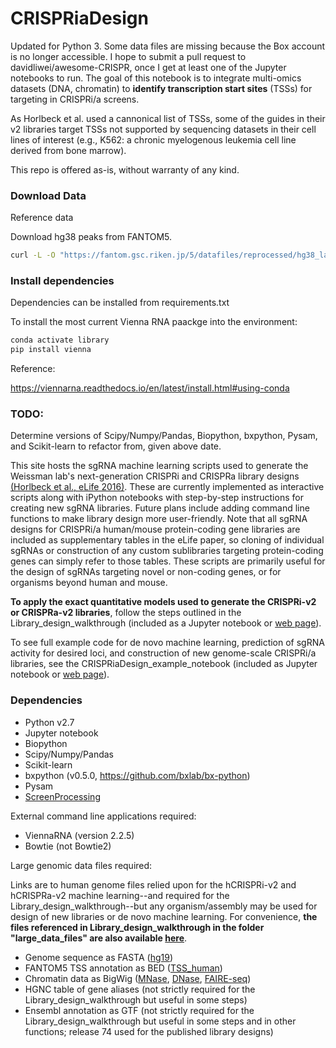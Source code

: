 # CRISPRiaDesign

Updated for Python 3. Some data files are missing because the Box account is no longer accessible. I hope to submit a pull request to davidliwei/awesome-CRISPR, once I get at least one of the Jupyter notebooks to run. The goal of this notebook is to integrate multi-omics datasets (DNA, chromatin) to **identify transcription start sites** (TSSs) for targeting in CRISPRi/a screens. 

As Horlbeck et al. used a cannonical list of TSSs, some of the guides in their v2 libraries target TSSs not supported by sequencing datasets in their cell lines of interest (e.g., K562: a chronic myelogenous leukemia cell line derived from bone marrow).

This repo is offered as-is, without warranty of any kind.

### Download Data

Reference data

Download hg38 peaks from FANTOM5.

```bash
curl -L -O "https://fantom.gsc.riken.jp/5/datafiles/reprocessed/hg38_latest/extra/CAGE_peaks_expression/hg38_fair+new_CAGE_peaks_phase1and2_tpm_ann.osc.txt.gz"
```

### Install dependencies

Dependencies can be installed from requirements.txt

To install the most current Vienna RNA paackge into the environment:

```bash
conda activate library
pip install vienna
```

Reference:

https://viennarna.readthedocs.io/en/latest/install.html#using-conda

### TODO:
Determine versions of Scipy/Numpy/Pandas, Biopython, bxpython, Pysam, and Scikit-learn to refactor from, given above date. 

This site hosts the sgRNA machine learning scripts used to generate the Weissman lab's next-generation CRISPRi and CRISPRa library designs [(Horlbeck et al., eLife 2016)](https://elifesciences.org/content/5/e19760). These are currently implemented as interactive scripts along with iPython notebooks with step-by-step instructions for creating new sgRNA libraries. Future plans include adding command line functions to make library design more user-friendly. Note that all sgRNA designs for CRISPRi/a human/mouse protein-coding gene libraries are included as supplementary tables in the eLife paper, so cloning of individual sgRNAs or construction of any custom sublibraries targeting protein-coding genes can simply refer to those tables. These scripts are primarily useful for the design of sgRNAs targeting novel or non-coding genes, or for organisms beyond human and mouse.

**To apply the exact quantitative models used to generate the CRISPRi-v2 or CRISPRa-v2 libraries**, follow the steps outlined in the Library_design_walkthrough (included as a Jupyter notebook or [web page](Library_design_walkthrough.md)). 

To see full example code for de novo machine learning, prediction of sgRNA activity for desired loci, and construction of new genome-scale CRISPRi/a libraries, see the CRISPRiaDesign_example_notebook (included as Jupyter notebook or [web page](CRISPRiaDesign_example_notebook.md)).

### Dependencies
* Python v2.7
* Jupyter notebook
* Biopython
* Scipy/Numpy/Pandas
* Scikit-learn 
* bxpython (v0.5.0, https://github.com/bxlab/bx-python)
* Pysam
* [ScreenProcessing](https://github.com/mhorlbeck/ScreenProcessing)

External command line applications required:
* ViennaRNA (version 2.2.5)
* Bowtie (not Bowtie2)

Large genomic data files required:

Links are to human genome files relied upon for the hCRISPRi-v2 and hCRISPRa-v2 machine learning--and required for the Library_design_walkthrough--but any organism/assembly may be used for design of new libraries or de novo machine learning. For convenience, **the files referenced in Library_design_walkthrough in the folder "large_data_files" are also available [here](https://ucsf.box.com/s/s4ds471in2ngjer7okavzf5cqf2ebrqj)**.

* Genome sequence as FASTA ([hg19](http://hgdownload.cse.ucsc.edu/goldenPath/hg19/bigZips/))
* FANTOM5 TSS annotation as BED ([TSS_human](http://fantom.gsc.riken.jp/5/datafiles/phase1.3/extra/TSS_classifier/))
* Chromatin data as BigWig ([MNase](https://www.encodeproject.org/files/ENCFF000VNN/), [DNase](https://www.encodeproject.org/files/ENCFF000SVL/), [FAIRE-seq](https://www.encodeproject.org/files/ENCFF000TLU/))
* HGNC table of gene aliases (not strictly required for the Library_design_walkthrough but useful in some steps)
* Ensembl annotation as GTF (not strictly required for the Library_design_walkthrough but useful in some steps and in other functions; release 74 used for the published library designs)
